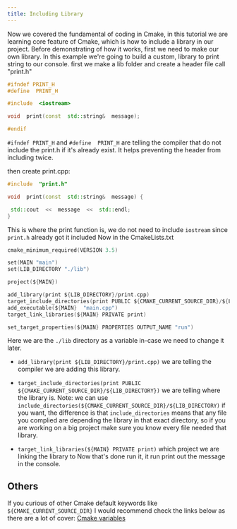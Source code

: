 ```yaml
---
title: Including Library
---
```


Now we covered the fundamental of coding in Cmake, in this tutorial we are learning core feature of
Cmake, which is how to include a library in our project. Before demonstrating of how it works, first
we need to make our own library. In this example we're going to build a custom, library to print
string to our console. first we make a lib folder and create a header file call "print.h"

```cpp
#ifndef PRINT_H
#define  PRINT_H

#include  <iostream>

void  print(const  std::string&  message);

#endif
```

`#ifndef PRINT_H` and `#define  PRINT_H` are telling the compiler that do not include the print.h if
it's already exist. It helps preventing the header from including twice.

then create print.cpp:

```cpp
#include  "print.h"

void  print(const  std::string&  message) {

 std::cout  <<  message  <<  std::endl;
}
```

This is where the print function is, we do not need to include `iostream` since `print.h` already
got it included Now in the CmakeLists.txt

```c
cmake_minimum_required(VERSION 3.5)

set(MAIN "main")
set(LIB_DIRECTORY "./lib")

project(${MAIN})

add_library(print ${LIB_DIRECTORY}/print.cpp)
target_include_directories(print PUBLIC ${CMAKE_CURRENT_SOURCE_DIR}/${LIB_DIRECTORY})
add_executable(${MAIN}  "main.cpp")
target_link_libraries(${MAIN} PRIVATE print)

set_target_properties(${MAIN} PROPERTIES OUTPUT_NAME "run")
```

Here we are the `./lib` directory as a variable in-case we need to change it later.

- `add_library(print ${LIB_DIRECTORY}/print.cpp)` we are telling the compiler we are adding this
  library.
- `target_include_directories(print PUBLIC ${CMAKE_CURRENT_SOURCE_DIR}/${LIB_DIRECTORY})` we are
  telling where the library is. Note: we can use
  `include_directories(${CMAKE_CURRENT_SOURCE_DIR}/${LIB_DIRECTORY)` if you want, the difference is
  that `include_directories` means that any file you complied are depending the library in that
  exact directory, so if you are working on a big project make sure you know every file needed that
  library.

- `target_link_libraries(${MAIN} PRIVATE print)` which project we are linking the library to Now
  that's done run it, it run print out the message in the console.

## Others

If you curious of other Cmake default keywords like `${CMAKE_CURRENT_SOURCE_DIR}` I would recommend
check the links below as there are a lot of cover:
[Cmake variables](https://cmake.org/cmake/help/latest/manual/cmake-variables.7.html)
